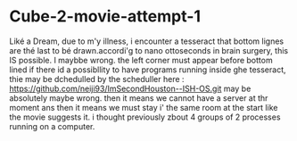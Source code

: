 # Cube-2-movie-attempt-1
Liké a Dream, due to m'y illness, i encounter a tesseract that bottom lignes are thé last to bé drawn.accordi'g to nano ottoseconds in brain surgery, this IS possible. I maybbe wrong.
the left corner must appear before bottom lined 
if there id a possibllity to have programs running inside ghe tesseract, thie may be dchedulled by the scheduller here : https://github.com/neiji93/ImSecondHouston--ISH-OS.git
may be absolutely maybe wrong.
then it means we cannot have a server at thr moment ans then it means we must stay i' the same room at the start like the movie suggests it.
i thought previously zbout 4 groups of 2 processes running on a computer.
